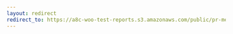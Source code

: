 ```yaml
---
layout: redirect
redirect_to: https://a8c-woo-test-reports.s3.amazonaws.com/public/pr-merge/38109/e2e/index.html
---
```

